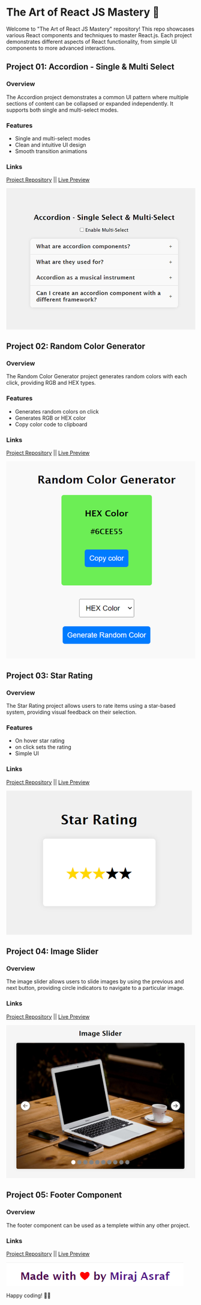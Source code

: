 # The Art of React JS Mastery 🚀

Welcome to "The Art of React JS Mastery" repository! This repo showcases various React components and techniques to master React.js. Each project demonstrates different aspects of React functionality, from simple UI components to more advanced interactions.

## Project 01: Accordion - Single & Multi Select

### Overview
The Accordion project demonstrates a common UI pattern where multiple sections of content can be collapsed or expanded independently. It supports both single and multi-select modes.

### Features
- Single and multi-select modes
- Clean and intuitive UI design
- Smooth transition animations

### Links
[Project Repository](https://github.com/Miraj8280/the-art-of-reactjs-mastery/tree/main/src/components/01_accordion) || [Live Preview](https://the-art-of-reactjs-mastery.vercel.app/)

![Accordion Screenshot](./src/assets/accordion_screenshot.png)

## Project 02: Random Color Generator

### Overview
The Random Color Generator project generates random colors with each click, providing RGB and HEX types.

### Features
- Generates random colors on click
- Generates RGB or HEX color
- Copy color code to clipboard

### Links
[Project Repository](https://github.com/Miraj8280/the-art-of-reactjs-mastery/tree/main/src/components/02_color-generator) || [Live Preview](https://the-art-of-reactjs-mastery.vercel.app/)

![Random Color Generator Screenshot](./src/assets/random-color-generator-screenshot.png)

## Project 03: Star Rating

### Overview
The Star Rating project allows users to rate items using a star-based system, providing visual feedback on their selection.

### Features
- On hover star rating
- on click sets the rating
- Simple UI

### Links
[Project Repository](https://github.com/Miraj8280/the-art-of-reactjs-mastery/tree/main/src/components/03_star-rating) || [Live Preview](https://the-art-of-reactjs-mastery.vercel.app/)

![Star Rating Screenshot](./src/assets/star-rating-screenshot.png)

## Project 04: Image Slider

### Overview
The image slider allows users to slide images by using the previous and next button, providing circle indicators to navigate to a particular image.

### Links
[Project Repository](https://github.com/Miraj8280/the-art-of-reactjs-mastery/tree/main/src/components/04_image-slider) || [Live Preview](https://the-art-of-reactjs-mastery.vercel.app/)

![Image Slider Screenshot](./src/assets/image-slider-screenshot.png)

## Project 05: Footer Component
### Overview
The footer component can be used as a templete within any other project.

### Links
[Project Repository](https://github.com/Miraj8280/the-art-of-reactjs-mastery/tree/main/src/components/05_footer) || [Live Preview](https://the-art-of-reactjs-mastery.vercel.app/)

![Image Slider Screenshot](./src/assets/footer-screenshot.png)

Happy coding! 🎨✨

